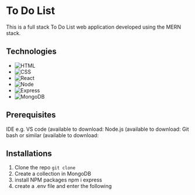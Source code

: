 # To Do List 
This is a full stack To Do List web application developed using the MERN stack. 

## Technologies
* ![HTML][HTML]
* ![CSS][CSS]
* ![React][React.js]
* ![Node][Node.js]
* ![Express][Express.js]
* ![MongoDB][MongoDB.js]
  
## Prerequisites
IDE e.g. VS code (available to download:
Node.js (available to download:
Git bash or similar (available to download:

## Installations
1. Clone the repo
  `git clone`
3. Create a collection in MongoDB
4. install NPM packages
   npm i express
5. create a .env file and enter the following

[HTML]: https://img.shields.io/badge/HTML5-E34F26?style=for-the-badge&logo=html5&logoColor=white

[CSS]: https://img.shields.io/badge/CSS3-1572B6?style=for-the-badge&logo=css3&logoColor=white

[React.js]: https://img.shields.io/badge/React-20232A?style=for-the-badge&logo=react&logoColor=61DAFB

[Node.js]: https://img.shields.io/badge/Node.js-43853D?style=for-the-badge&logo=node.js&logoColor=white

[Express.js]: https://img.shields.io/badge/Express.js-404D59?style=for-the-badge

[MongoDB.js]: https://img.shields.io/badge/MongoDB-4EA94B?style=for-the-badge&logo=mongodb&logoColor=white



